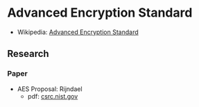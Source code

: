 # Advanced Encryption Standard

- Wikipedia: [Advanced Encryption Standard](https://en.wikipedia.org/wiki/Advanced_Encryption_Standard)

## Research

### Paper

- AES Proposal: Rijndael
  - pdf: [csrc.nist.gov](https://csrc.nist.gov/csrc/media/projects/cryptographic-standards-and-guidelines/documents/aes-development/rijndael-ammended.pdf#page=1)

